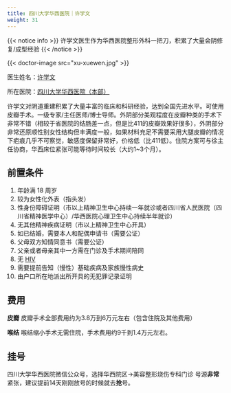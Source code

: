 ```yaml
---
title: 四川大学华西医院｜许学文
weight: 31
---
```


{{< notice info >}} 许学文医生作为华西医院整形外科一把刀，积累了大量会阴修复/成型经验 {{< /notice >}}

{{< doctor-image src="xu-xuewen.jpg" >}}

医生姓名：[许学文](https://www.haodf.com/doctor/25624.html)

所在医院：[四川大学华西医院（本部）](https://www.amap.com/place/B001C05YG2)

许学文对阴道重建积累了大量丰富的临床和科研经验，达到全国先进水平。可使用皮瓣手术。一级专家/主任医师/博士导师。外阴部分美观程度在皮瓣种类的手术下非常不错（相较于省医院的结肠差一点，但是比411的皮瓣效果好很多），外阴部分非常还原顺性别女性结构但丰满度一般，如果材料充足不需要采用大腿皮瓣的情况下疤痕几乎不可察觉，敏感度保留非常好，价格低（比411低）。住院方案可与徐主任协商，华西床位紧张可能等待时间较长（大约1~3个月）。


## 前置条件

1. 年龄满 18 周岁
2. 较为女性化外表（指头发）
3. 性身份障碍证明（市以上精神卫生中心持续一年就诊或者四川省人民医院（四川省精神医学中心）/华西医院心理卫生中心持续半年就诊）
4. 无其他精神疾病证明（市以上精神卫生中心开具）
5. 如已结婚，需要本人和配偶申请书（需要公证）
6. 父母双方知情同意书（需要公证）
7. 父亲或者母亲其中一方需在门诊及手术期间陪同
8. 无 [HIV](https://zh.wikipedia.org/zh-cn/HIV)
9. 需要提前告知（慢性）基础疾病及家族慢性病史
10. 由户口所在地派出所开具的无犯罪记录证明


## 费用

**皮瓣**
皮瓣手术全部费用约为3.8万到6万元左右（包含住院及其他费用）

**喉结**
喉结缩小手术无需住院，手术费用约9千到1.4万元左右。


## 挂号

   四川大学华西医院微信公众号，选择华西院区→美容整形烧伤专科门诊
   号源**非常**紧张，建议提前14天刚刚放号的时候就去**抢**号。
